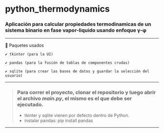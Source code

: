 # python_thermodynamics
### Aplicación para calcular propiedades termodinamicas de un sistema binario en fase vapor-liquido usando enfoque γ-φ

---

📌 Paquetes usados

    ✔️ tkinter (para la UI)

    ✔️ pandas (para la fusión de tablas de componentes crudas)

    ✔️ sqlite (para crear las bases de datos y guardar la selección del usuario)
    
---

> ### Para correr el proyecto, clonar el repositorio y luego abrir el archivo *main.py*, el mismo es el que debe ser ejecutado.
>    - tkinter y sqlite vienen por defecto dentro de Python.
>    - instalar pandas: pip install pandas

---

